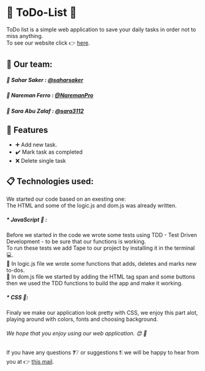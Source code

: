 #  📝 ToDo-List  📝
ToDo list is a simple web application to save your daily tasks in order not to miss anything.   
To see our website click 👉 [here](https://lotus-1.github.io/To-Do-List-App/).

## 👭 Our team:

#####  📌 Sahar Saker : [@saharsaker](https://github.com/saharsaker)
##### 📌 Nareman Ferro : [@NaremanPro](https://github.com/NaremanPro)    
##### 📌 Sara Abu Zalaf : [@sara3112](https://github.com/sara3112)    

## 💫 Features
* ➕ Add new task.
* ✔️ Mark task as completed
* ❌ Delete single task

##  📋 Technologies used:
We started our code based on an exesting one:  
The HTML and some of the logic.js and dom.js was already written.
##### *  JavaScript  🔩 :
Before we started in the code we wrote some tests using TDD - Test Driven Development - to be sure that our functions is working.         
To run these tests we add Tape to our project by installing it in the terminal   💻.   
 📂 In logic.js file we wrote some functions that adds, deletes and marks new to-dos.  
 📂 In dom.js file we started by adding the HTML tag span and some buttons then we used the TDD functions to build the app and make it working.   
##### * CSS  🎨:   
Finaly we make our application look pretty with CSS, we enjoy this part alot, playing around with colors, fonts and choosing background.


###### We hope that you enjoy using our web application.  😍 💖
 If you have any questions ❓❔ or suggestions ❗️❕ we will be happy to hear from you at  👉 [this mail](violette1988@gmail.com).
